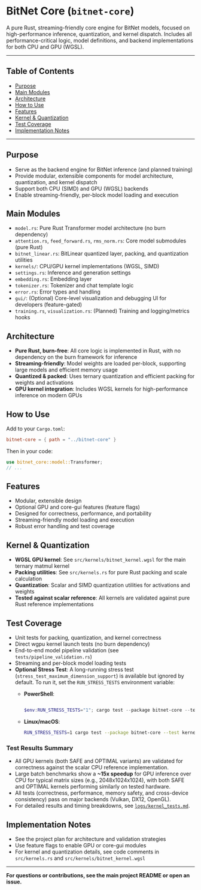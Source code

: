 # BitNet Core (`bitnet-core`)

A pure Rust, streaming-friendly core engine for BitNet models, focused on high-performance inference, quantization, and kernel dispatch. Includes all performance-critical logic, model definitions, and backend implementations for both CPU and GPU (WGSL).

---

## Table of Contents

- [Purpose](#purpose)
- [Main Modules](#main-modules)
- [Architecture](#architecture)
- [How to Use](#how-to-use)
- [Features](#features)
- [Kernel & Quantization](#kernel--quantization)
- [Test Coverage](#test-coverage)
- [Implementation Notes](#implementation-notes)

---

## Purpose

- Serve as the backend engine for BitNet inference (and planned training)
- Provide modular, extensible components for model architecture, quantization, and kernel dispatch
- Support both CPU (SIMD) and GPU (WGSL) backends
- Enable streaming-friendly, per-block model loading and execution

## Main Modules

- `model.rs`: Pure Rust Transformer model architecture (no burn dependency)
- `attention.rs`, `feed_forward.rs`, `rms_norm.rs`: Core model submodules (pure Rust)
- `bitnet_linear.rs`: BitLinear quantized layer, packing, and quantization utilities
- `kernels/`: CPU/GPU kernel implementations (WGSL, SIMD)
- `settings.rs`: Inference and generation settings
- `embedding.rs`: Embedding layer
- `tokenizer.rs`: Tokenizer and chat template logic
- `error.rs`: Error types and handling
- `gui/`: (Optional) Core-level visualization and debugging UI for developers (feature-gated)
- `training.rs`, `visualization.rs`: (Planned) Training and logging/metrics hooks

## Architecture

- **Pure Rust, burn-free**: All core logic is implemented in Rust, with no dependency on the burn framework for inference
- **Streaming-friendly**: Model weights are loaded per-block, supporting large models and efficient memory usage
- **Quantized & packed**: Uses ternary quantization and efficient packing for weights and activations
- **GPU kernel integration**: Includes WGSL kernels for high-performance inference on modern GPUs

## How to Use

Add to your `Cargo.toml`:

```toml
bitnet-core = { path = "../bitnet-core" }
```

Then in your code:

```rust
use bitnet_core::model::Transformer;
// ...
```

## Features

- Modular, extensible design
- Optional GPU and core-gui features (feature flags)
- Designed for correctness, performance, and portability
- Streaming-friendly model loading and execution
- Robust error handling and test coverage

## Kernel & Quantization

- **WGSL GPU kernel**: See `src/kernels/bitnet_kernel.wgsl` for the main ternary matmul kernel
- **Packing utilities**: See `src/kernels.rs` for pure Rust packing and scale calculation
- **Quantization**: Scalar and SIMD quantization utilities for activations and weights
- **Tested against scalar reference**: All kernels are validated against pure Rust reference implementations

## Test Coverage

- Unit tests for packing, quantization, and kernel correctness
- Direct wgpu kernel launch tests (no burn dependency)
- End-to-end model pipeline validation (see `tests/pipeline_validation.rs`)
- Streaming and per-block model loading tests
- **Optional Stress Test**: A long-running stress test (`stress_test_maximum_dimension_support`) is available but ignored by default. To run it, set the `RUN_STRESS_TESTS` environment variable:
  - **PowerShell**:
  
    ```powershell

    $env:RUN_STRESS_TESTS="1"; cargo test --package bitnet-core --test kernel_tests -- --nocapture

    ```

  - **Linux/macOS**:

    ```bash
    RUN_STRESS_TESTS=1 cargo test --package bitnet-core --test kernel_tests -- --nocapture
    ```

### Test Results Summary

- All GPU kernels (both SAFE and OPTIMAL variants) are validated for correctness against the scalar CPU reference implementation.
- Large batch benchmarks show a **~15x speedup** for GPU inference over CPU for typical matrix sizes (e.g., 2048x1024x1024), with both SAFE and OPTIMAL kernels performing similarly on tested hardware.
- All tests (correctness, performance, memory safety, and cross-device consistency) pass on major backends (Vulkan, DX12, OpenGL).
- For detailed results and timing breakdowns, see [`logs/kernel_tests.md`](../../logs/kernel_tests.md).

## Implementation Notes

- See the project plan for architecture and validation strategies
- Use feature flags to enable GPU or core-gui modules
- For kernel and quantization details, see code comments in `src/kernels.rs` and `src/kernels/bitnet_kernel.wgsl`

---

**For questions or contributions, see the main project README or open an issue.** 